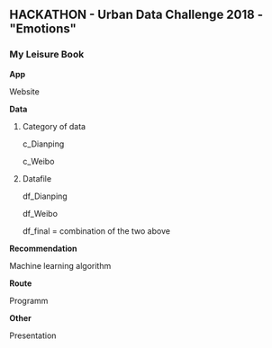 ## HACKATHON - Urban Data Challenge 2018 - "Emotions"

### My Leisure Book 

**App**

Website

**Data**

1. Category of data

    c_Dianping
    
    c_Weibo
    
2. Datafile 

    df_Dianping
    
    df_Weibo 
    
    df_final = combination of the two above
   
**Recommendation**

Machine learning algorithm

**Route**

Programm 

**Other**

Presentation
